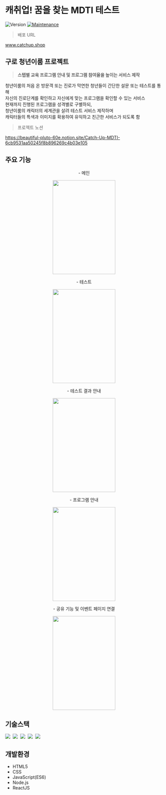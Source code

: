 <h1>캐취업! 꿈을 찾는 MDTI 테스트</h1>

<p>
  <img alt="Version" src="https://img.shields.io/badge/version-1.0.0-blue.svg?cacheSeconds=2592000" />
  <a href="https://github.com/kefranabg/readme-md-generator/graphs/commit-activity" target="_blank">
    <img alt="Maintenance" src="https://img.shields.io/badge/Maintained%3F-yes-green.svg" />
  </a>
</p>

> 배포 URL

www.catchup.shop

<h2>구로 청년이룸 프로젝트</h2>

> <b>스텝별 교육 프로그램 안내 및 프로그램 참여율을 높이는 서비스 제작</b>


<p>
청년이룸의 처음 온 방문객 또는 진로가 막연한 청년들이 간단한 설문 또는 테스트를 통해<br/>
자신의 진로단계를 확인하고 자신에게 맞는 프로그램을 확인할 수 있는 서비스<br/>
현재까지 진행된 프로그램을 성격별로 구별하되,<br/>
청년이룸의 캐릭터의 세계관을 살려 테스트 서비스 제작하며<br/>
캐릭터들의 특색과 이미지를 확용하여 유익하고 친근한 서비스가 되도록 함<br/>
</p>

> 프로젝트 노션

https://beautiful-pluto-60e.notion.site/Catch-Up-MDTI-6cb9531aa50245f8b896269c4b03e105



<h2>주요 기능</h2>
<div align="center">
<p>- 메인</p>
<img src="https://user-images.githubusercontent.com/62434898/144761009-876cfd9c-248a-4045-9dbe-5dc94bd06c75.png" width="200px" height="300px">

<p>- 테스트</p>
<img src="https://user-images.githubusercontent.com/62434898/144761017-535f3cbc-fcba-4a31-84d6-4fa0c0ee7385.png" width="200px" height="300px">

<p>- 테스트 결과 안내</p>
<img src="https://user-images.githubusercontent.com/62434898/144761021-626ec5be-c3da-4568-8dbf-e33f273a3e60.png" width="200px" height="300px">

<p>- 프로그램 안내</p>
<img src="https://user-images.githubusercontent.com/62434898/144761025-3ff600ee-40b9-4c5f-871d-ed0d97c8e1ab.png" width="200px" height="300px">

<p>- 공유 기능 및 이벤트 페이지 연결</p>
<img src="https://user-images.githubusercontent.com/62434898/144761030-a252d982-4e2d-4f72-ba88-65f622e96e2d.png" width="200px" height="300px">

</div>


## 기술스택

<p>
  <img src="https://img.shields.io/badge/html5-E34F26?style=for-the-badge&logo=html5&logoColor=white">&nbsp
  <img src="https://img.shields.io/badge/css-1572B6?style=for-the-badge&logo=css3&logoColor=white">&nbsp
  <img src="https://img.shields.io/badge/javascript-F7DF1E?style=for-the-badge&logo=javascript&logoColor=black">&nbsp
  <img src="https://img.shields.io/badge/react-61DAFB?style=for-the-badge&logo=react&logoColor=black">&nbsp
  <img src="https://img.shields.io/badge/node.js-339933?style=for-the-badge&logo=Node.js&logoColor=white">&nbsp

</p>

## 개발환경

  - HTML5
  - CSS
  - JavaScript(ES6)
  - Node.js
  - ReactJS
